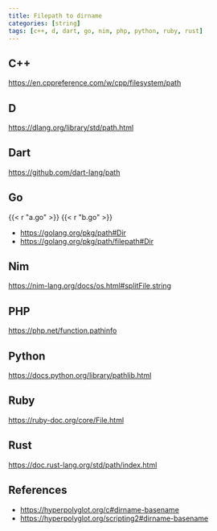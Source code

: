 ```yaml
---
title: Filepath to dirname
categories: [string]
tags: [c++, d, dart, go, nim, php, python, ruby, rust]
---
```


## C++

<https://en.cppreference.com/w/cpp/filesystem/path>

## D

<https://dlang.org/library/std/path.html>

## Dart

<https://github.com/dart-lang/path>

## Go

{{< r "a.go" >}}
{{< r "b.go" >}}

- <https://golang.org/pkg/path#Dir>
- <https://golang.org/pkg/path/filepath#Dir>

## Nim

<https://nim-lang.org/docs/os.html#splitFile,string>

## PHP

<https://php.net/function.pathinfo>

## Python

<https://docs.python.org/library/pathlib.html>

## Ruby

<https://ruby-doc.org/core/File.html>

## Rust

<https://doc.rust-lang.org/std/path/index.html>

## References

- <https://hyperpolyglot.org/c#dirname-basename>
- <https://hyperpolyglot.org/scripting2#dirname-basename>
